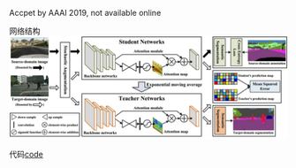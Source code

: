 Accpet by AAAI 2019, not available online

网络结构![网络结构](https://github.com/sunshinee24/Paper/blob/master/segmentation/images/SEANet1.jpg)


代码[code](https://github.com/YonghaoXu/SEANet)

